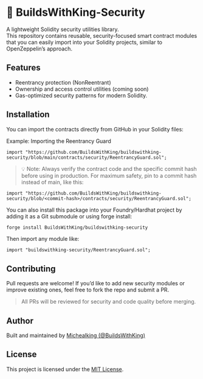 # 🔐 BuildsWithKing-Security

A lightweight Solidity security utilities library.  
This repository contains reusable, security-focused smart contract modules that you can easily import into your Solidity projects, similar to OpenZeppelin’s approach.

## Features
- Reentrancy protection (NonReentrant)
- Ownership and access control utilities (coming soon)
- Gas-optimized security patterns for modern Solidity. 

## Installation

You can import the contracts directly from GitHub in your Solidity files:


Example: Importing the Reentrancy Guard

```solidity
import "https://github.com/BuildsWithKing/buildswithking-security/blob/main/contracts/security/ReentrancyGuard.sol";
```

> 💡 Note: Always verify the contract code and the specific commit hash before using in production.
For maximum safety, pin to a commit hash instead of main, like this:

```
import "https://github.com/BuildsWithKing/buildswithking-security/blob/<commit-hash>/contracts/security/ReentrancyGuard.sol";
```


You can also install this package into your Foundry/Hardhat project by adding it as a Git submodule or using forge install:

```bash
forge install BuildsWithKing/buildswithking-security
```

Then import any module like:

```
import "buildswithking-security/ReentrancyGuard.sol";
```

## Contributing

Pull requests are welcome! If you’d like to add new security modules or improve existing ones, feel free to fork the repo and submit a PR.

> All PRs will be reviewed for security and code quality before merging.


## Author
Built and maintained by [Michealking (@BuildsWithKing)](https://github.com/BuildsWithKing)

## License

This project is licensed under the [MIT License](https://github.com/BuildsWithKing/buildswithking-security/blob/main/LICENSE).

